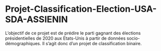 # Projet-Classification-Election-USA-SDA-ASSIENIN
L’objectif de ce projet est de prédire le parti gagnant des élections présidentielles de 2020 aux Etats-Unis à partir de données socio-démographiques. Il s’agit donc d’un projet de classification binaire.
